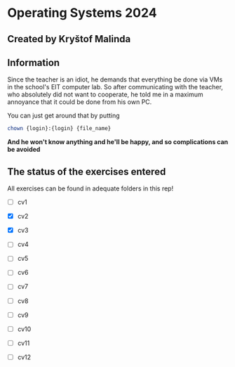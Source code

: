 # Operating Systems 2024
## Created by Kryštof Malinda

## Information
Since the teacher is an idiot, he demands that everything be done via VMs in the school's EIT computer lab.
So after communicating with the teacher, who absolutely did not want to cooperate, he told me in a maximum annoyance that it could be done from his own PC.

You can just get around that by putting 


```bash
chown {login}:{login} {file_name}
```

**And he won't know anything and he'll be happy, and so complications can be avoided**

## The status of the exercises entered
All exercises can be found in adequate folders in this rep!

- [ ] cv1
- [x] cv2
- [x] cv3
- [ ] cv4
- [ ] cv5
- [ ] cv6
- [ ] cv7
- [ ] cv8
- [ ] cv9
- [ ] cv10
- [ ] cv11
- [ ] cv12

